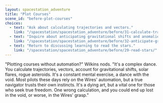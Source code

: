 ```yaml
---
layout: spacestation_adventure
title: "Plot Courses"
scene_id: "before-plot-courses"
choices:
  - text: "Ask about calculating trajectories and vectors."
    link: "/spacestation/spacestation_adventure/before/31-calculate-trajectories/"
  - text: "Inquire about anticipating gravitational shifts and anomalies."
    link: "/spacestation/spacestation_adventure/before/32-anticipate-gravitational-shifts/"
  - text: "Return to discussing learning to read the stars."
    link: "/spacestation/spacestation_adventure/before/29-read-stars/"
---
```


"Plotting courses without automation?" Wilkins nods. "It's a complex dance. You calculate trajectories, vectors, account for gravitational shifts, solar flares, rogue asteroids. It's a constant mental exercise, a dance with the void. Most pilots these days rely on the Wires' automation, but a true navigator trusts their own instincts. It's a dying art, but a vital one for those who seek true freedom. One wrong calculation, and you could end up lost in the void, or worse, in the Wires' grasp."

